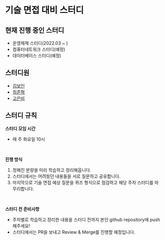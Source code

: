 # 기술 면접 대비 스터디

## 현재 진행 중인 스터디
- 운영체제 스터디(2022.03 ~ )
- 컴퓨터네트워크 스터디(예정)
- 데이터베이스 스터디(예정)

## 스터디원 
- [김보인](https://github.com/Boin-Kau)
- [최준혁](https://github.com/junhyeok0112)
- [고은비](https://github.com/kolucy)  

## 스터디 규칙

**스터디 모임 시간**  
- 매 주 화요일 10시  
<br/>

**진행 방식**  
1. 정해진 분량을 미리 학습하고 정리해옵니다. 
2. 스터디에서는 어려웠던 내용들을 서로 질문하고 공유합니다. 
3. 마지막으로 기술 면접 예상 질문을 퀴즈 형식으로 점검하고 해당 주차 스터디를 마무리합니다. 
<br/>

**스터디 전 준비사항**  
- 주차별로 학습하고 정리한 내용을 스터디 전까지 본인 github repository에 push 해주세요!
- 스터디에서는 PR을 보내고 Review & Merge를 진행할 예정입니다. 


